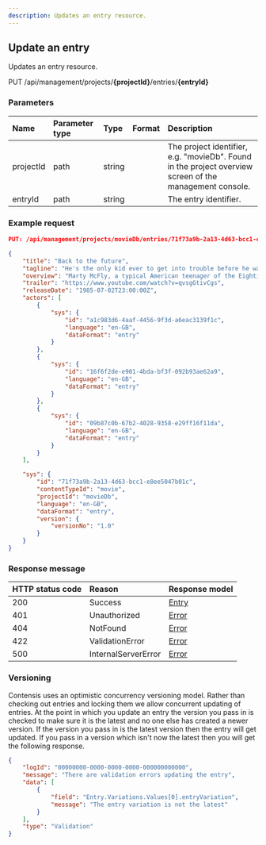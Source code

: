```yaml
---
description: Updates an entry resource.
---
```

## Update an entry

Updates an entry resource.

<span class="label label--put">PUT</span> /api/management/projects/**{projectId}**/entries/**{entryId}**

### Parameters

| Name | Parameter type | Type | Format | Description |
|:-|:-|:-|:-|:-|
| projectId | path | string |  | The project identifier, e.g. "movieDb". Found in the project overview screen of the management console.|
| entryId   | path | string |  | The entry identifier. |

### Example request

```json
PUT: /api/management/projects/movieDb/entries/71f73a9b-2a13-4d63-bcc1-e8ee5047b01c

{
    "title": "Back to the future",
    "tagline": "He's the only kid ever to get into trouble before he was born.",
    "overview": "Marty McFly, a typical American teenager of the Eighties, is accidentally sent back to 1955 in a plutonium-powered DeLorean \"time machine\" invented by slightly mad scientist. During his often hysterical, always amazing trip back in time, Marty must make certain his teenage parents-to-be meet and fall in love - so he can get back to the future.",
    "trailer": "https://www.youtube.com/watch?v=qvsgGtivCgs",
    "releaseDate": "1985-07-02T23:00:00Z",
    "actors": [
        {
            "sys": {
                "id": "a1c983d6-4aaf-4456-9f3d-a6eac3139f1c",
                "language": "en-GB",
                "dataFormat": "entry"
            }
        },
        {
            "sys": {
                "id": "16f6f2de-e901-4bda-bf3f-092b93ae62a9",
                "language": "en-GB",
                "dataFormat": "entry"
            }
        },
        {
            "sys": {
                "id": "09b87c0b-67b2-4028-9358-e29ff16f11da",
                "language": "en-GB",
                "dataFormat": "entry"
            }
        }
    ],

    "sys": {
        "id": "71f73a9b-2a13-4d63-bcc1-e8ee5047b01c",
        "contentTypeId": "movie",
        "projectId": "movieDb",
        "language": "en-GB",
        "dataFormat": "entry",
        "version": {
            "versionNo": "1.0"
        }
    }
}
```

### Response message

| HTTP status code | Reason              | Response model                   |
|:-----------------|:--------------------|:---------------------------------|
| 200              | Success             | [Entry](/model/entry.md)         |
| 401              | Unauthorized        | [Error](/key-concepts/errors.md) |
| 404              | NotFound            | [Error](/key-concepts/errors.md) |
| 422              | ValidationError     | [Error](/key-concepts/errors.md) |
| 500              | InternalServerError | [Error](/key-concepts/errors.md) |


### Versioning

Contensis uses an optimistic concurrency versioning model. Rather than checking out entries and locking them we allow concurrent updating of entries. At the point in which you update an entry the version you pass in is checked to make sure it is the latest and no one else has created a newer version. If the version you pass in is the latest version then the entry will get updated. If you pass in a version which isn't now the latest then you will get the following response.

```json
{
    "logId": "00000000-0000-0000-0000-000000000000",
    "message": "There are validation errors updating the entry",
    "data": [
        {
            "field": "Entry.Variations.Values[0].entryVariation",
            "message": "The entry variation is not the latest"
        }
    ],
    "type": "Validation"
}
```
